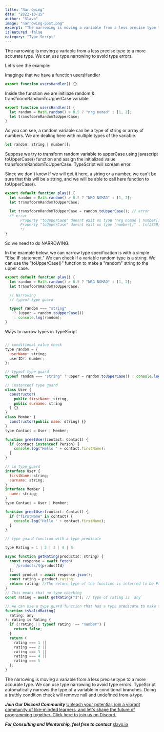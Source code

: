 ```yaml
---
title: "Narrowing"
date: "2022-10-15"
author: "Slavo"
image: "narrowing-post.png"
excerpt: "The narrowing is moving a variable from a less precise type to a more accurate type"
isFeatured: false
category: "Type Script"
---
```


The narrowing is moving a variable from a less precise type to a more accurate type. We can use type narrowing to avoid type errors.

Let's see the example:

Imaginge that we have a function usersHandler

```js
export function usersHandler() {}
```

Inside the function we are initilaze random & transfoormRandomToUpperCase variable.

```js
export function usersHandler() {
  let random = Math.random() > 0.5 ? "nrg nomad" : [1, 2];
  let transfoormRandomToUpperCase;
}
```

As you can see, a random variable can be a type of string or array of numbers. We are dealing here with multiple types of the variable.

```js
let random: string | number[];
```

Suppose we try to transform random variable to upperCase using javascript toUpperCase() function and assign the initialized value transfoormRandomToUpperCase. TypeScript will scream error.

Since we don't know if we will get it here, a string or a number, we can't be sure that this will be a string, and we will be able to call here function to toUpperCase().

```js
export default function play() {
  let random = Math.random() > 0.5 ? "NRG NOMAD" : [1, 2];
  let transfoormRandomToUpperCase;

  let transfoormRandomToUpperCase = random.toUpperCase(); // error
  /* error 
       Property "toUpperCase" doesnt exit on type "nrg nomad | number[]"  
       Property "toUpperCase" doesnt exit on type "number[]" . ts(2339)
       */
}
```

So we need to do NARROWING.

In the example below, we can narrow type specification is with a simple "Else IF statement." We can check if a variable random type is a string. We can use the "toUpperCase()" function to make a "random" string to the upper case.

```js
export default function play() {
  let random = Math.random() > 0.5 ? "NRG NOMAD" : [1, 2];
  let transfoormRandomToUpperCase;

  // Narrowing
  // typeof type guard

  typeof random === "string"
    ? (upper = random.toUpperCase())
    : console.log(random);
}
```

Ways to narrow types in TypeScript

```js

// conditional value check
type random = {
  userName: string;
  userID?: number;
};

// typeof type guard
typeof random === "string" ? upper = random.toUpperCase() : console.log(random)

// instanceof type guard
class User {
  constructor(
    public firstName: string,
    public surname: string
  ) {}
}
class Member {
  constructor(public name: string) {}
}
type Contact = User | Member;

function greetUser(contact: Contact) {
  if (contact instanceof Person) {
    console.log("Hello " + contact.firstName);
  }
}

// in type guard
interface User {
  firstName: string;
  surname: string;
}
interface Member {
  name: string;
}
type Contact = User | Member;

function greetUser(contact: Contact) {
  if ("firstName" in contact) {
    console.log("Hello " + contact.firstName);
  }
}

// type guard function with a type predicate

type Rating = 1 | 2 | 3 | 4 | 5;

async function getRating(productId: string) {
  const response = await fetch(
    `/products/${productId}`
  );
  const product = await response.json();
  const rating = product.rating;
  return rating; //The return type of the function is inferred to be Promise<any>
}
// This means that no type checking
const rating = await getRating("1"); // type of rating is `any`

// We can use a type guard function that has a type predicate to make this code more type-safe.
function isValidRating(
  rating: any
): rating is Rating {
  if (!rating || typeof rating !== "number") {
    return false;
  }
  return (
    rating === 1 ||
    rating === 2 ||
    rating === 3 ||
    rating === 4 ||
    rating === 5
  );
}

```

The narrowing is moving a variable from a less precise type to a more accurate type. We can use type narrowing to avoid type errors. TypeScript automatically narrows the type of a variable in conditional branches. Doing a truthly condition check will remove null and undefined from a type.

**_Join Our Discord Community_** [Unleash your potential, join a vibrant community of like-minded learners, and let's shape the future of programming together. Click here to join us on Discord.](https://discord.gg/9zvxqj4w)

**_For Consulting and Mentorship, feel free to contact_** [slavo.io](/contact)
